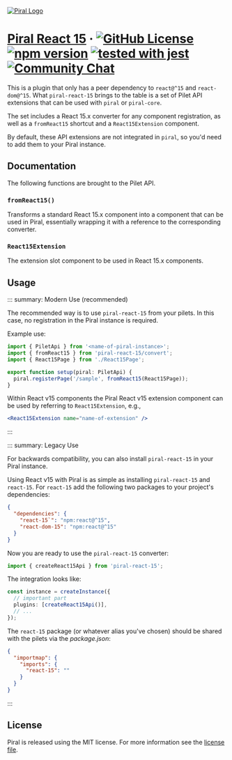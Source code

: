[![Piral Logo](https://github.com/smapiot/piral/raw/main/docs/assets/logo.png)](https://piral.io)

# [Piral React 15](https://piral.io) &middot; [![GitHub License](https://img.shields.io/badge/license-MIT-blue.svg)](https://github.com/smapiot/piral/blob/main/LICENSE) [![npm version](https://img.shields.io/npm/v/piral-react-15.svg?style=flat)](https://www.npmjs.com/package/piral-react-15) [![tested with jest](https://img.shields.io/badge/tested_with-jest-99424f.svg)](https://jestjs.io) [![Community Chat](https://dcbadge.vercel.app/api/server/kKJ2FZmK8t?style=flat)](https://discord.gg/kKJ2FZmK8t)

This is a plugin that only has a peer dependency to `react@^15` and `react-dom@^15`. What `piral-react-15` brings to the table is a set of Pilet API extensions that can be used with `piral` or `piral-core`.

The set includes a React 15.x converter for any component registration, as well as a `fromReact15` shortcut and a `React15Extension` component.

By default, these API extensions are not integrated in `piral`, so you'd need to add them to your Piral instance.

## Documentation

The following functions are brought to the Pilet API.

### `fromReact15()`

Transforms a standard React 15.x component into a component that can be used in Piral, essentially wrapping it with a reference to the corresponding converter.

### `React15Extension`

The extension slot component to be used in React 15.x components.

## Usage

::: summary: Modern Use (recommended)

The recommended way is to use `piral-react-15` from your pilets. In this case, no registration in the Piral instance is required.

Example use:

```ts
import { PiletApi } from '<name-of-piral-instance>';
import { fromReact15 } from 'piral-react-15/convert';
import { React15Page } from './React15Page';

export function setup(piral: PiletApi) {
  piral.registerPage('/sample', fromReact15(React15Page));
}
```

Within React v15 components the Piral React v15 extension component can be used by referring to `React15Extension`, e.g.,

```jsx
<React15Extension name="name-of-extension" />
```
:::

::: summary: Legacy Use

For backwards compatibility, you can also install `piral-react-15` in your Piral instance.

Using React v15 with Piral is as simple as installing `piral-react-15` and `react-15`. For `react-15` add the following two packages to your project's dependencies:

```json
{
  "dependencies": {
    "react-15`": "npm:react@^15",
    "react-dom-15": "npm:react@^15"
  }
}
```

Now you are ready to use the `piral-react-15` converter:

```ts
import { createReact15Api } from 'piral-react-15';
```

The integration looks like:

```ts
const instance = createInstance({
  // important part
  plugins: [createReact15Api()],
  // ...
});
```

The `react-15` package (or whatever alias you've chosen) should be shared with the pilets via the *package.json*:

```json
{
  "importmap": {
    "imports": {
      "react-15": ""
    }
  }
}
```
:::

## License

Piral is released using the MIT license. For more information see the [license file](./LICENSE).